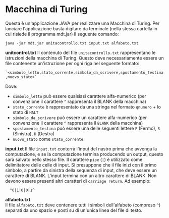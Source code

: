 # Macchina di Turing

Questa è un'applicazione JAVA per realizzare una Macchina di Turing. Per lanciare l'applicazione basta digitare da terminale (nella stessa cartella in cui risiede il programma mdt.jar) il seguente comando:

`java -jar mdt.jar unitacontrollo.txt input.txt alfabeto.txt`

**unitcontrol.txt**
Il contenuto del file `unitacontrollo.txt` rappresentano le istruzioni della macchina di Turing. Questo deve necessariamente essere un file contenente un'istruzione per ogni riga nel seguente formato:

`` `<simbolo_letto,stato_corrente,simbolo_da_scrivere,spostamento_testina,nuovo_stato>` ``

Dove:

* `simbolo_letto` può essere qualsiasi carattere alfa-numerico (per convenzione il carattere `^` rappresenta il BLANK della macchina)
* `stato_corrente` è rappresentato da una stringa nel formato `qnumero` + lo stato di `HALT`
* `simbolo_da_scrivere` può essere un carattere alfa-numerico (per convenzione il carattere `^` rappresenta il `BLANK` della macchina)
* `spostamento_testina` può essere una delle seguenti lettere `F` (Fermo), `S` (Sinistra), `D` (Destra)
* `nuovo_stato` come `stato_corrente`

**input.txt**
Il file `input.txt` conterrà l'input del nastro prima che avvenga la computazione, e se la computazione termina producendo un output, questo sarà salvato nello stesso file.
Il carattere `pipe` (`|`) è utilizzato come delimitatore delle celle di input.
Si presuppone che il file inizi con il primo simbolo, a partire da sinistra della sequenza di input, che deve essere un carattere di BLANK. L'input termina con un altro carattere di BLANK. Non devono essere presenti altri caratteri di `carriage return`. Ad esempio:

      ^0|1|0|0|1^

**alfabeto.txt**   
Il file `alfabeto.txt` deve contenere tutti i simboli dell'alfabeto (compreso `^`) separati da uno spazio e posti su di un'unica linea del file di testo.
